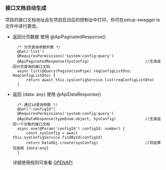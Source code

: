 ### 接口文档自动生成
  项目的接口文档地址会在项目启动后的控制台中打印，你可在setup-swagger.ts文件中进行更改。

- 返回分页数据 使用 @ApiPaginatedResponse()
  ```
    /* 分页查询参数列表 */
    @Get('list')
    @RequiresPermissions('system:config:query')
    @ApiPaginatedResponse(SysConfig)                         //生成返回分页查询的接口文档
    async list(@Query(PaginationPipe) reqConfigListDto: ReqConfigListDto) {
        return await this.sysConfigService.list(reqConfigListDto)
    }
  ```

- 返回 {data: any} 使用 @ApiDataResponse()
  ```
    /* 通过id查询参数 */
    @Get(":configId")
    @RequiresPermissions('system:config:query')
    @ApiDataResponse(typeEnum.object, SysConfig)             //生成返回一个对象的接口文档
    async one(@Param('configId') configId: number) {
        const sysConfig = await this.sysConfigService.findById(configId)
        return DataObj.create(sysConfig)                     //将结果包装成 {data:any}
    }
  ```

  详细使用规则可查看 [OPENAPI](https://docs.nestjs.cn/8/openapi)
  